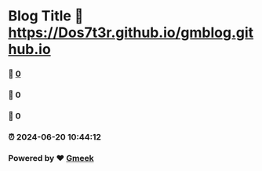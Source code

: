 # Blog Title :link: https://Dos7t3r.github.io/gmblog.github.io 
### :page_facing_up: [0](https://Dos7t3r.github.io/gmblog.github.io/tag.html) 
### :speech_balloon: 0 
### :hibiscus: 0 
### :alarm_clock: 2024-06-20 10:44:12 
### Powered by :heart: [Gmeek](https://github.com/Meekdai/Gmeek)
